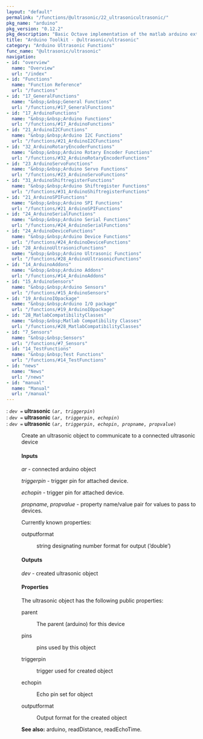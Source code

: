 ```yaml
---
layout: "default"
permalink: "/functions/@ultrasonic/22_ultrasonicultrasonic/"
pkg_name: "arduino"
pkg_version: "0.12.2"
pkg_description: "Basic Octave implementation of the matlab arduino extension,  allowing communication to a programmed arduino board to control its  hardware."
title: "Arduino Toolkit - @ultrasonic/ultrasonic"
category: "Arduino Ultrasonic Functions"
func_name: "@ultrasonic/ultrasonic"
navigation:
- id: "overview"
  name: "Overview"
  url: "/index"
- id: "Functions"
  name: "Function Reference"
  url: "/functions"
- id: "17_GeneralFunctions"
  name: "&nbsp;&nbsp;General Functions"
  url: "/functions/#17_GeneralFunctions"
- id: "17_ArduinoFunctions"
  name: "&nbsp;&nbsp;Arduino Functions"
  url: "/functions/#17_ArduinoFunctions"
- id: "21_ArduinoI2CFunctions"
  name: "&nbsp;&nbsp;Arduino I2C Functions"
  url: "/functions/#21_ArduinoI2CFunctions"
- id: "32_ArduinoRotaryEncoderFunctions"
  name: "&nbsp;&nbsp;Arduino Rotary Encoder Functions"
  url: "/functions/#32_ArduinoRotaryEncoderFunctions"
- id: "23_ArduinoServoFunctions"
  name: "&nbsp;&nbsp;Arduino Servo Functions"
  url: "/functions/#23_ArduinoServoFunctions"
- id: "31_ArduinoShiftregisterFunctions"
  name: "&nbsp;&nbsp;Arduino Shiftregister Functions"
  url: "/functions/#31_ArduinoShiftregisterFunctions"
- id: "21_ArduinoSPIFunctions"
  name: "&nbsp;&nbsp;Arduino SPI Functions"
  url: "/functions/#21_ArduinoSPIFunctions"
- id: "24_ArduinoSerialFunctions"
  name: "&nbsp;&nbsp;Arduino Serial Functions"
  url: "/functions/#24_ArduinoSerialFunctions"
- id: "24_ArduinoDeviceFunctions"
  name: "&nbsp;&nbsp;Arduino Device Functions"
  url: "/functions/#24_ArduinoDeviceFunctions"
- id: "28_ArduinoUltrasonicFunctions"
  name: "&nbsp;&nbsp;Arduino Ultrasonic Functions"
  url: "/functions/#28_ArduinoUltrasonicFunctions"
- id: "14_ArduinoAddons"
  name: "&nbsp;&nbsp;Arduino Addons"
  url: "/functions/#14_ArduinoAddons"
- id: "15_ArduinoSensors"
  name: "&nbsp;&nbsp;Arduino Sensors"
  url: "/functions/#15_ArduinoSensors"
- id: "19_ArduinoIOpackage"
  name: "&nbsp;&nbsp;Arduino I/O package"
  url: "/functions/#19_ArduinoIOpackage"
- id: "28_MatlabCompatibilityClasses"
  name: "&nbsp;&nbsp;Matlab Compatibility Classes"
  url: "/functions/#28_MatlabCompatibilityClasses"
- id: "7_Sensors"
  name: "&nbsp;&nbsp;Sensors"
  url: "/functions/#7_Sensors"
- id: "14_TestFunctions"
  name: "&nbsp;&nbsp;Test Functions"
  url: "/functions/#14_TestFunctions"
- id: "news"
  name: "News"
  url: "/news"
- id: "manual"
  name: "Manual"
  url: "/manual"
---
```

<dl class="first-deftypefn">
<dt class="deftypefn" id="index-ultrasonic"><span class="category-def">: </span><span><code class="def-type"><var class="var">dev</var> =</code> <strong class="def-name">ultrasonic</strong> <code class="def-code-arguments">(<var class="var">ar</var>, <var class="var">triggerpin</var>)</code><a class="copiable-link" href="#index-ultrasonic"></a></span></dt>
<dt class="deftypefnx def-cmd-deftypefn" id="index-ultrasonic-1"><span class="category-def">: </span><span><code class="def-type"><var class="var">dev</var> =</code> <strong class="def-name">ultrasonic</strong> <code class="def-code-arguments">(<var class="var">ar</var>, <var class="var">triggerpin</var>, <var class="var">echopin</var>)</code><a class="copiable-link" href="#index-ultrasonic-1"></a></span></dt>
<dt class="deftypefnx def-cmd-deftypefn" id="index-ultrasonic-2"><span class="category-def">: </span><span><code class="def-type"><var class="var">dev</var> =</code> <strong class="def-name">ultrasonic</strong> <code class="def-code-arguments">(<var class="var">ar</var>, <var class="var">triggerpin</var>, <var class="var">echopin</var>, <var class="var">propname</var>, <var class="var">propvalue</var>)</code><a class="copiable-link" href="#index-ultrasonic-2"></a></span></dt>
<dd><p>Create an ultrasonic object to communicate to a connected ultrasonic device
</p>
<h4 class="subsubheading" id="Inputs"><span>Inputs<a class="copiable-link" href="#Inputs"></a></span></h4>
<p><var class="var">ar</var> - connected arduino object
</p>
<p><var class="var">triggerpin</var> - trigger pin for attached device.
</p>
<p><var class="var">echopin</var> - trigger pin for attached device.
</p>
<p><var class="var">propname</var>, <var class="var">propvalue</var> - property name/value pair for values to pass to devices.
</p>
<p>Currently known properties:
 </p><dl class="table">
<dt>outputformat</dt>
<dd><p>string designating number format for output (&rsquo;double&rsquo;)
 </p></dd>
</dl>

<h4 class="subsubheading" id="Outputs"><span>Outputs<a class="copiable-link" href="#Outputs"></a></span></h4>
<p><var class="var">dev</var> - created ultrasonic object
</p>
<h4 class="subsubheading" id="Properties"><span>Properties<a class="copiable-link" href="#Properties"></a></span></h4>
<p>The ultrasonic object has the following public properties:
 </p><dl class="table">
<dt>parent</dt>
<dd><p>The parent (arduino) for this device
 </p></dd>
<dt>pins</dt>
<dd><p>pins used by this object
 </p></dd>
<dt>triggerpin</dt>
<dd><p>trigger used for created object
 </p></dd>
<dt>echopin</dt>
<dd><p>Echo pin set for object
 </p></dd>
<dt>outputformat</dt>
<dd><p>Output format for the created object
 </p></dd>
</dl>


<p><strong class="strong">See also:</strong> arduino, readDistance, readEchoTime.
 </p></dd></dl>